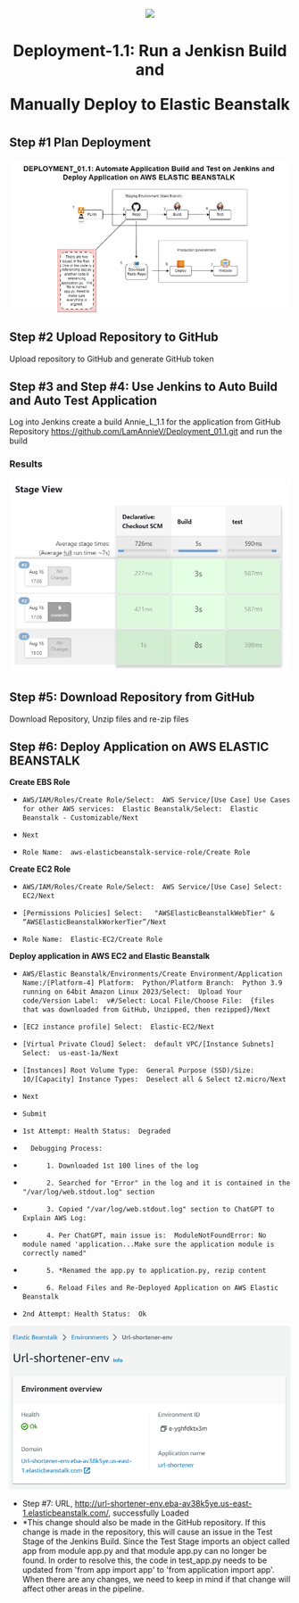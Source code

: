 <p align="center">
<img src="https://github.com/kura-labs-org/kuralabs_deployment_1/blob/main/Kuralogo.png">
</p>
<h1 align="center">Deployment-1.1:  Run a Jenkisn Build and </p> Manually Deploy to Elastic Beanstalk<h1> 

## Step #1 Plan Deployment

![Plan](Deployment_01.1_Pipeline.jpg)

## Step #2 Upload Repository to GitHub

Upload repository to GitHub and generate GitHub token

## Step #3 and Step #4:  Use Jenkins to Auto Build and Auto Test Application

Log into Jenkins create a build Annie_L_1.1 for the application from GitHub Repository https://github.com/LamAnnieV/Deployment_01.1.git and run the build

### Results

![Build](D01.1_Jenkins_Results.jpg)

## Step #5:  Download Repository from GitHub

Download Repository, Unzip files and re-zip files

## Step #6:  Deploy Application on AWS ELASTIC BEANSTALK

**Create EBS Role**

-     AWS/IAM/Roles/Create Role/Select:  AWS Service/[Use Case] Use Cases for other AWS services:  Elastic Beanstalk/Select:  Elastic Beanstalk - Customizable/Next
-     Next
-     Role Name:  aws-elasticbeanstalk-service-role/Create Role

**Create EC2 Role**

-     AWS/IAM/Roles/Create Role/Select:  AWS Service/[Use Case] Select:  EC2/Next
-     [Permissions Policies] Select:   "AWSElasticBeanstalkWebTier" & “AWSElasticBeanstalkWorkerTier”/Next
-     Role Name:  Elastic-EC2/Create Role

**Deploy application in AWS EC2 and Elastic Beanstalk**

-     AWS/Elastic Beanstalk/Environments/Create Environment/Application Name:/[Platform-4] Platform:  Python/Platform Branch:  Python 3.9 running on 64bit Amazon Linux 2023/Select:  Upload Your code/Version Label:  v#/Select: Local File/Choose File:  {files that was downloaded from GitHub, Unzipped, then rezipped}/Next
-     [EC2 instance profile] Select:  Elastic-EC2/Next
-     [Virtual Private Cloud] Select:  default VPC/[Instance Subnets] Select:  us-east-1a/Next
-     [Instances] Root Volume Type:  General Purpose (SSD)/Size:  10/[Capacity] Instance Types:  Deselect all & Select t2.micro/Next
-     Next
-     Submit
-     1st Attempt: Health Status:  Degraded
-       Debugging Process:
-           1. Downloaded 1st 100 lines of the log
-           2. Searched for "Error" in the log and it is contained in the "/var/log/web.stdout.log" section
-           3. Copied "/var/log/web.stdout.log" section to ChatGPT to Explain AWS Log:
-           4. Per ChatGPT, main issue is:  ModuleNotFoundError: No module named 'application...Make sure the application module is correctly named"
-           5. *Renamed the app.py to application.py, rezip content
-           6. Reload Files and Re-Deployed Application on AWS Elastic Beanstalk
-     2nd Attempt: Health Status:  Ok

![AWS](D01.1_AWS_Results.jpg)
  
-  Step #7:  URL, http://url-shortener-env.eba-av38k5ye.us-east-1.elasticbeanstalk.com/, successfully Loaded
-  *This change should also be made in the GitHub repository.  If this change is made in the repository, this will cause an issue in the Test Stage of the Jenkins Build.  Since the Test Stage imports an object called app from module app.py and that module app.py can no longer be found. In order to resolve this, the code in test_app.py needs to be updated from 'from app import app' to 'from application import app'.  When there are any changes, we need to keep in mind if that change will affect other areas in the pipeline.
            
